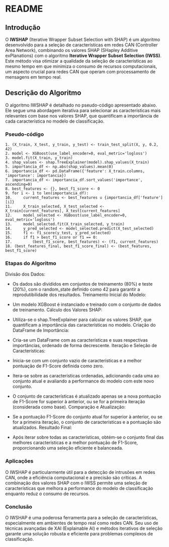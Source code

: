 # README

## Introdução

O **IWSHAP** (Iterative Wrapper Subset Selection with SHAP) é um algoritmo desenvolvido para a seleção de características em redes CAN (Controller Area Network), combinando os valores SHAP (SHapley Additive exPlanations) com o algoritmo **Iterative Wrapper Subset Selection (IWSS)**. Este método visa otimizar a qualidade da seleção de características ao mesmo tempo em que minimiza o consumo de recursos computacionais, um aspecto crucial para redes CAN que operam com processamento de mensagens em tempo real.

## Descrição do Algoritmo

O algoritmo IWSHAP é detalhado no pseudo-código apresentado abaixo. Ele segue uma abordagem iterativa para selecionar as características mais relevantes com base nos valores SHAP, que quantificam a importância de cada característica no modelo de classificação.

### Pseudo-código

```pseudo
1. (X_train, X_test, y_train, y_test) <- train_test_split(X, y, 0.2, 42)
2. model <- XGBoost(use_label_encoder=0, eval_metric='logloss')
3. model.fit(X_train, y_train)
4. shap_values <- shap.TreeExplainer(model).shap_values(X_train)
5. importancia_df <- np.abs(shap_values).mean(0)
6. importancia_df <- pd.DataFrame({'feature': X_train.columns, 'importance': importancia})
7. importancia_df <- importancia_df.sort_values('importance', ascending=0)
8. best_features <- {}, best_f1_score <- 0
9. for i <- 1 to len(importancia_df):
10.     current_features <- best_features ∪ {importancia_df['feature'][i]}
11.     X_train_selected, X_test_selected <- X_train[current_features], X_test[current_features]
12.     model_selected <- XGBoost(use_label_encoder=0, eval_metric='logloss')
13.     model_selected.fit(X_train_selected, y_train)
14.     y_pred_selected <- model_selected.predict(X_test_selected)
15.     f1 <- f1_score(y_test, y_pred_selected)
16.     if f1 > best_f1_score or f1 == 0:
17.         (best_f1_score, best_features) <- (f1, current_features)
18. (best_features_final, best_f1_score_final) <- (best_features, best_f1_score)
```

### Etapas do Algoritmo
Divisão dos Dados:

* Os dados são divididos em conjuntos de treinamento (80%) e teste (20%), com o random_state definido como 42 para garantir a reprodutibilidade dos resultados.
Treinamento Inicial do Modelo:

* Um modelo XGBoost é instanciado e treinado com o conjunto de dados de treinamento.
Cálculo dos Valores SHAP:

* Utiliza-se o shap.TreeExplainer para calcular os valores SHAP, que quantificam a importância das características no modelo.
Criação do DataFrame de Importância:

* Cria-se um DataFrame com as características e suas respectivas importâncias, ordenado de forma decrescente.
Iteração e Seleção de Características:

* Inicia-se com um conjunto vazio de características e a melhor pontuação de F1-Score definida como zero.
* Itera-se sobre as características ordenadas, adicionando cada uma ao conjunto atual e avaliando a performance do modelo com este novo conjunto.
* O conjunto de características é atualizado apenas se a nova pontuação de F1-Score for superior à anterior, ou se for a primeira iteração (considerada como base).
Comparação e Atualização:

* Se a pontuação F1-Score do conjunto atual for superior à anterior, ou se for a primeira iteração, o conjunto de características e a pontuação são atualizados.
Resultado Final:

* Após iterar sobre todas as características, obtém-se o conjunto final das melhores características e a melhor pontuação de F1-Score, proporcionando uma seleção eficiente e balanceada.
### Aplicações
O IWSHAP é particularmente útil para a detecção de intrusões em redes CAN, onde a eficiência computacional e a precisão são críticas. A combinação dos valores SHAP com o IWSS permite uma seleção de características que melhora a performance do modelo de classificação enquanto reduz o consumo de recursos.

### Conclusão
O IWSHAP é uma poderosa ferramenta para a seleção de características, especialmente em ambientes de tempo real como redes CAN. Seu uso de técnicas avançadas de XAI (Explainable AI) e métodos iterativos de seleção garante uma solução robusta e eficiente para problemas complexos de classificação.
